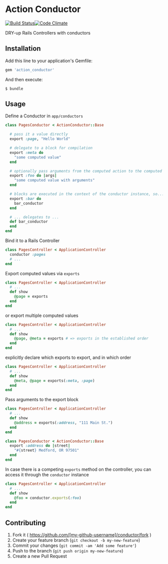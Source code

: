 # Action Conductor
[![Build Status](https://travis-ci.org/acuppy/conductor.svg?branch=master)](https://travis-ci.org/acuppy/conductor)[![Code Climate](https://codeclimate.com/github/acuppy/conductor/badges/gpa.svg)](https://codeclimate.com/github/acuppy/conductor)

DRY-up Rails Controllers with conductors

## Installation

Add this line to your application's Gemfile:

```ruby
gem 'action_conductor'
```

And then execute:

```
$ bundle
```

## Usage

Define a Conductor in `app/conductors`

```ruby
class PagesConductor < ActionConductor::Base

  # pass it a value directly
  export :page, "Hello World"

  # delegate to a block for compilation
  export :meta do
    "some computed value"
  end

  # optionally pass arguments from the computed action to the computed value
  export :foo do |args|
    "some computed value with arguments"
  end

  # blocks are executed in the context of the conductor instance, so...
  export :bar do
    bar_conductor
  end

  # ... delegates to ...
  def bar_conductor
  end
end
```

Bind it to a Rails Controller

```ruby
class PagesController < ApplicationController
  conductor :pages
  # ...
end
```

Export computed values via `exports`
```ruby
class PagesController < ApplicationController
  # ...
  def show
    @page = exports
  end
end
```
or export multiple computed values

```ruby
class PagesController < ApplicationController
  # ...
  def show
    @page, @meta = exports # => exports in the established order
  end
end
```
explicitly declare which exports to export, and in which order
```ruby
class PagesController < ApplicationController
  # ...
  def show
    @meta, @page = exports(:meta, :page)
  end
end
```
Pass arguments to the export block
```ruby
class PagesController < ApplicationController
  # ...
  def show
    @address = exports(:address, "111 Main St.")
  end
end

class PagesConductor < ActionConductor::Base
  export :address do |street|
    "#{street} Medford, OR 97501"
  end
end
```

In case there is a competing `exports` method on the controller, you can access it through
the `conductor` instance

```ruby
class PagesController < ApplicationController
  # ...
  def show
    @foo = conductor.exports(:foo)
  end
end
```

## Contributing

1. Fork it ( https://github.com/[my-github-username]/conductor/fork )
2. Create your feature branch (`git checkout -b my-new-feature`)
3. Commit your changes (`git commit -am 'Add some feature'`)
4. Push to the branch (`git push origin my-new-feature`)
5. Create a new Pull Request
